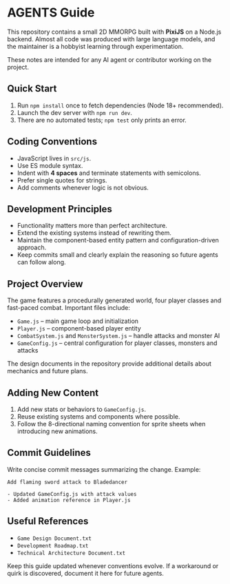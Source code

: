 # AGENTS Guide

This repository contains a small 2D MMORPG built with **PixiJS** on a Node.js backend. Almost all code was produced with large language models, and the maintainer is a hobbyist learning through experimentation.

These notes are intended for any AI agent or contributor working on the project.

## Quick Start
1. Run `npm install` once to fetch dependencies (Node 18+ recommended).
2. Launch the dev server with `npm run dev`.
3. There are no automated tests; `npm test` only prints an error.

## Coding Conventions
- JavaScript lives in `src/js`.
- Use ES module syntax.
- Indent with **4 spaces** and terminate statements with semicolons.
- Prefer single quotes for strings.
- Add comments whenever logic is not obvious.

## Development Principles
- Functionality matters more than perfect architecture.
- Extend the existing systems instead of rewriting them.
- Maintain the component-based entity pattern and configuration-driven approach.
- Keep commits small and clearly explain the reasoning so future agents can follow along.

## Project Overview
The game features a procedurally generated world, four player classes and fast-paced combat. Important files include:
- `Game.js` – main game loop and initialization
- `Player.js` – component-based player entity
- `CombatSystem.js` and `MonsterSystem.js` – handle attacks and monster AI
- `GameConfig.js` – central configuration for player classes, monsters and attacks

The design documents in the repository provide additional details about mechanics and future plans.

## Adding New Content
1. Add new stats or behaviors to `GameConfig.js`.
2. Reuse existing systems and components where possible.
3. Follow the 8-directional naming convention for sprite sheets when introducing new animations.

## Commit Guidelines
Write concise commit messages summarizing the change. Example:

```
Add flaming sword attack to Bladedancer

- Updated GameConfig.js with attack values
- Added animation reference in Player.js
```

## Useful References
- `Game Design Document.txt`
- `Development Roadmap.txt`
- `Technical Architecture Document.txt`

Keep this guide updated whenever conventions evolve. If a workaround or quirk is discovered, document it here for future agents.
